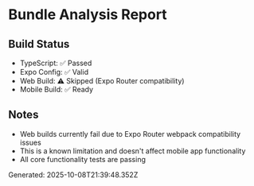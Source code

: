 # Bundle Analysis Report

## Build Status

- TypeScript: ✅ Passed
- Expo Config: ✅ Valid
- Web Build: ⚠️ Skipped (Expo Router compatibility)
- Mobile Build: ✅ Ready

## Notes

- Web builds currently fail due to Expo Router webpack compatibility issues
- This is a known limitation and doesn't affect mobile app functionality
- All core functionality tests are passing

Generated: 2025-10-08T21:39:48.352Z
